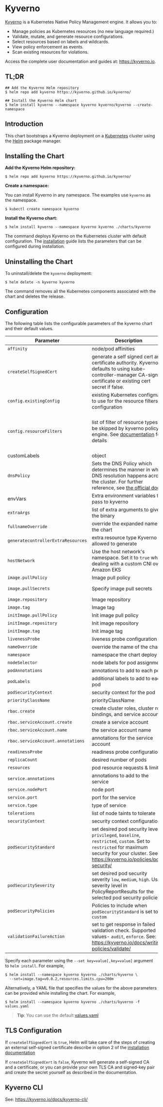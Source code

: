 # Kyverno

[Kyverno](https://kyverno.io) is a Kubernetes Native Policy Management engine. It allows you to:

- Manage policies as Kubernetes resources (no new language required.)
- Validate, mutate, and generate resource configurations.
- Select resources based on labels and wildcards.
- View policy enforcement as events.
- Scan existing resources for violations.

Access the complete user documentation and guides at: https://kyverno.io.

## TL;DR

```console
## Add the Kyverno Helm repository
$ helm repo add kyverno https://kyverno.github.io/kyverno/

## Install the Kyverno Helm chart
$ helm install kyverno --namespace kyverno kyverno/kyverno --create-namespace
```

## Introduction

This chart bootstraps a Kyverno deployment on a [Kubernetes](http://kubernetes.io) cluster using the [Helm](https://helm.sh) package manager.

## Installing the Chart

**Add the Kyverno Helm repository:**

```console
$ helm repo add kyverno https://kyverno.github.io/kyverno/
```

**Create a namespace:**

You can install Kyverno in any namespace. The examples use `kyverno` as the namespace.

```console
$ kubectl create namespace kyverno
```

**Install the Kyverno chart:**

```console
$ helm install kyverno --namespace kyverno kyverno ./charts/kyverno
```

The command deploys Kyverno on the Kubernetes cluster with default configuration. The [installation](https://kyverno.io/docs/installation/) guide lists the parameters that can be configured during installation.

## Uninstalling the Chart

To uninstall/delete the `kyverno` deployment:

```console
$ helm delete -n kyverno kyverno
```

The command removes all the Kubernetes components associated with the chart and deletes the release.

## Configuration

The following table lists the configurable parameters of the kyverno chart and their default values.

| Parameter                          | Description                                                                                                                                                                                                                                                  | Default                                                                                                                                                                           |
| ---------------------------------- | ------------------------------------------------------------------------------------------------------------------------------------------------------------------------------------------------------------------------------------------------------------ | --------------------------------------------------------------------------------------------------------------------------------------------------------------------------------- |
| `affinity`                         | node/pod affinities                                                                                                                                                                                                                                          | `nil`                                                                                                                                                                             |
| `createSelfSignedCert`             | generate a self signed cert and certificate authority. Kyverno defaults to using kube-controller-manager CA-signed certificate or existing cert secret if false.                                                                                             | `false`                                                                                                                                                                           |
| `config.existingConfig`            | existing Kubernetes configmap to use for the resource filters configuration                                                                                                                                                                                  | `nil`                                                                                                                                                                             |
| `config.resourceFilters`           | list of filter of resource types to be skipped by kyverno policy engine. See [documentation](https://github.com/kyverno/kyverno/blob/master/documentation/installation.md#filter-kubernetes-resources-that-admission-webhook-should-not-process) for details | `["[Event,*,*]","[*,kube-system,*]","[*,kube-public,*]","[*,kube-node-lease,*]","[Node,*,*]","[APIService,*,*]","[TokenReview,*,*]","[SubjectAccessReview,*,*]","[*,kyverno,*]"]` |
| customLabels | object | `{}` | Additional labels |
| `dnsPolicy`                        | Sets the DNS Policy which determines the manner in which DNS resolution happens across the cluster. For further reference, see [the official docs](https://kubernetes.io/docs/concepts/services-networking/dns-pod-service/#pod-s-dns-policy)                | `ClusterFirst`                                                                                                                                                                    |
| envVars                            | Extra environment variables to pass to kyverno                                                                                                                                                                                                               | {}                                                                                                                                                                                |
| `extraArgs`                        | list of extra arguments to give the binary                                                                                                                                                                                                                   | `[]`                                                                                                                                                                              |
| `fullnameOverride`                 | override the expanded name of the chart                                                                                                                                                                                                                      | `nil`                                                                                                                                                                             |
| `generatecontrollerExtraResources` | extra resource type Kyverno is allowed to generate                                                                                                                                                                                                           | `[]`                                                                                                                                                                              |
| `hostNetwork`                      | Use the host network's namespace. Set it to `true` when dealing with a custom CNI over Amazon EKS                                                                                                                                                            | `false`                                                                                                                                                                           |
| `image.pullPolicy`                 | Image pull policy                                                                                                                                                                                                                                            | `IfNotPresent`                                                                                                                                                                    |
| `image.pullSecrets`                | Specify image pull secrets                                                                                                                                                                                                                                   | `[]` (does not add image pull secrets to deployed pods)                                                                                                                           |
| `image.repository`                 | Image repository                                                                                                                                                                                                                                             | `ghcr.io/kyverno/kyverno`                                                                                                                                                         |
| `image.tag`                        | Image tag                                                                                                                                                                                                                                                    | `nil`                                                                                                                                                                             |
| `initImage.pullPolicy`             | Init image pull policy                                                                                                                                                                                                                                       | `nil`                                                                                                                                                                             |
| `initImage.repository`             | Init image repository                                                                                                                                                                                                                                        | `ghcr.io/kyverno/kyvernopre`                                                                                                                                                      |
| `initImage.tag`                    | Init image tag                                                                                                                                                                                                                                               | `nil`                                                                                                                                                                             |
| `livenessProbe`                    | liveness probe configuration                                                                                                                                                                                                                                 | `{}`                                                                                                                                                                              |
| `nameOverride`                     | override the name of the chart                                                                                                                                                                                                                               | `nil`                                                                                                                                                                             |
| `namespace`                        | namespace the chart deploy to                                                                                                                                                                                                                                | `nil`                                                                                                                                                                             |
| `nodeSelector`                     | node labels for pod assignment                                                                                                                                                                                                                               | `{}`                                                                                                                                                                              |
| `podAnnotations`                   | annotations to add to each pod                                                                                                                                                                                                                               | `{}`                                                                                                                                                                              |
| `podLabels`                        | additional labels to add to each pod                                                                                                                                                                                                                         | `{}`                                                                                                                                                                              |
| `podSecurityContext`               | security context for the pod                                                                                                                                                                                                                                 | `{}`                                                                                                                                                                              |
| `priorityClassName`                | priorityClassName                                                                                                                                                                                                                                            | `nil`                                                                                                                                                                             |
| `rbac.create`                      | create cluster roles, cluster role bindings, and service account                                                                                                                                                                                             | `true`                                                                                                                                                                            |
| `rbac.serviceAccount.create`       | create a service account                                                                                                                                                                                                                                     | `true`                                                                                                                                                                            |
| `rbac.serviceAccount.name`         | the service account name                                                                                                                                                                                                                                     | `nil`                                                                                                                                                                             |
| `rbac.serviceAccount.annotations`  | annotations for the service account                                                                                                                                                                                                                          | `{}`                                                                                                                                                                              |
| `readinessProbe`                   | readiness probe configuration                                                                                                                                                                                                                                | `{}`                                                                                                                                                                              |
| `replicaCount`                     | desired number of pods                                                                                                                                                                                                                                       | `1`                                                                                                                                                                               |
| `resources`                        | pod resource requests & limits                                                                                                                                                                                                                               | `{}`                                                                                                                                                                              |
| `service.annotations`              | annotations to add to the service                                                                                                                                                                                                                            | `{}`                                                                                                                                                                              |
| `service.nodePort`                 | node port                                                                                                                                                                                                                                                    | `nil`                                                                                                                                                                             |
| `service.port`                     | port for the service                                                                                                                                                                                                                                         | `443`                                                                                                                                                                             |
| `service.type`                     | type of service                                                                                                                                                                                                                                              | `ClusterIP`                                                                                                                                                                       |
| `tolerations`                      | list of node taints to tolerate                                                                                                                                                                                                                              | `[]`                                                                                                                                                                              |
| `securityContext`                  | security context configuration                                                                                                                                                                                                                               | `{}`                                                                                                                                                                              |
| `podSecurityStandard`              | set desired pod security level `privileged`, `baseline`, `restricted`, `custom`. Set to `restricted` for maximum security for your cluster. See: https://kyverno.io/policies/pod-security/                                                                    | `baseline`                                                                                                                                                                         |
| `podSecuritySeverity`              | set desired pod security severity `low`, `medium`, `high`. Used severity level in PolicyReportResults for the selected pod security policies.                                                                    | `medium`                                                                                                                                                                         |
| `podSecurityPolicies`              | Policies to include when `podSecurityStandard` is set to `custom`                                                                                                                                                                                            | `[]`                                                                                                                                                                              |
| `validationFailureAction`          | set to get response in failed validation check. Supported values- `audit`, `enforce`. See: https://kyverno.io/docs/writing-policies/validate/                                                                                                                | `audit`                                                                                                                                                                           |

Specify each parameter using the `--set key=value[,key=value]` argument to `helm install`. For example,

```console
$ helm install --namespace kyverno kyverno ./charts/kyverno \
  --set=image.tag=v0.0.2,resources.limits.cpu=200m
```

Alternatively, a YAML file that specifies the values for the above parameters can be provided while installing the chart. For example,

```console
$ helm install --namespace kyverno kyverno ./charts/kyverno -f values.yaml
```

> **Tip**: You can use the default [values.yaml](values.yaml)

## TLS Configuration

If `createSelfSignedCert` is `true`, Helm will take care of the steps of creating an external self-signed certificate describe in option 2 of the [installation documentation](https://github.com/kyverno/kyverno/blob/master/documentation/installation.md#option-2-use-your-own-ca-signed-certificate)

If `createSelfSignedCert` is `false`, Kyverno will generate a self-signed CA and a certificate, or you can provide your own TLS CA and signed-key pair and create the secret yourself as described in the documentation.

## Kyverno CLI

See: https://kyverno.io/docs/kyverno-cli/

